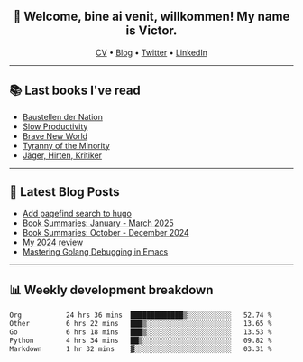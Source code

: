 <h2 align="center">👋 Welcome, bine ai venit, willkommen! My name is Victor. </h2>
<p align="center">
  <a href="https://dornea.nu/cv">CV</a> •
  <a href="https://blog.dornea.nu">Blog</a> •
  <a href="https://twitter.com/victordorneanu">Twitter</a> •
  <a href="https://www.linkedin.com/in/victor-dorneanu/">LinkedIn</a> 
</p>

  <!--
  **dorneanu/dorneanu** is a ✨ _special_ ✨ repository because its `README.md` (this file) appears on your GitHub profile.

  Here are some ideas to get you started:

  - 🔭 I’m currently working on ...
  - 🌱 I’m currently learning ...
  - 👯 I’m looking to collaborate on ...
  - 🤔 I’m looking for help with ...
  - 💬 Ask me about ...
  - 📫 How to reach me: ...
  - 😄 Pronouns: ...
  - ⚡ Fun fact: ...
  -->

---

## 📚 Last books I've read

<!--START_SECTION:books-->
* [Baustellen der Nation](https://brainfck.org/book/baustellen-der-nation/)
* [Slow Productivity](https://brainfck.org/book/slow-productivity/)
* [Brave New World](https://brainfck.org/book/brave-new-world/)
* [Tyranny of the Minority](https://brainfck.org/book/tyranny-of-the-minority/)
* [Jäger, Hirten, Kritiker](https://brainfck.org/book/j%C3%A4ger-hirten-kritiker/)
<!--END_SECTION:books-->

---

## 📝 Latest Blog Posts

<!--START_SECTION:blog-->
* [Add pagefind search to hugo](https://blog.dornea.nu/2025/04/10/add-pagefind-search-to-hugo/)
* [Book Summaries: January - March 2025](https://blog.dornea.nu/2025/04/02/book-summaries-january-march-2025/)
* [Book Summaries: October - December 2024](https://blog.dornea.nu/2025/01/16/book-summaries-october-december-2024/)
* [My 2024 review](https://blog.dornea.nu/2024/12/19/my-2024-review/)
* [Mastering Golang Debugging in Emacs](https://blog.dornea.nu/2024/11/28/mastering-golang-debugging-in-emacs/)
<!--END_SECTION:blog-->

---

## 📊 **Weekly development breakdown**

<!--START_SECTION:waka-->

```txt
Org           24 hrs 36 mins  █████████████▒░░░░░░░░░░░   52.74 %
Other         6 hrs 22 mins   ███▒░░░░░░░░░░░░░░░░░░░░░   13.65 %
Go            6 hrs 18 mins   ███▒░░░░░░░░░░░░░░░░░░░░░   13.53 %
Python        4 hrs 34 mins   ██▒░░░░░░░░░░░░░░░░░░░░░░   09.82 %
Markdown      1 hr 32 mins    ▓░░░░░░░░░░░░░░░░░░░░░░░░   03.31 %
```

<!--END_SECTION:waka-->
